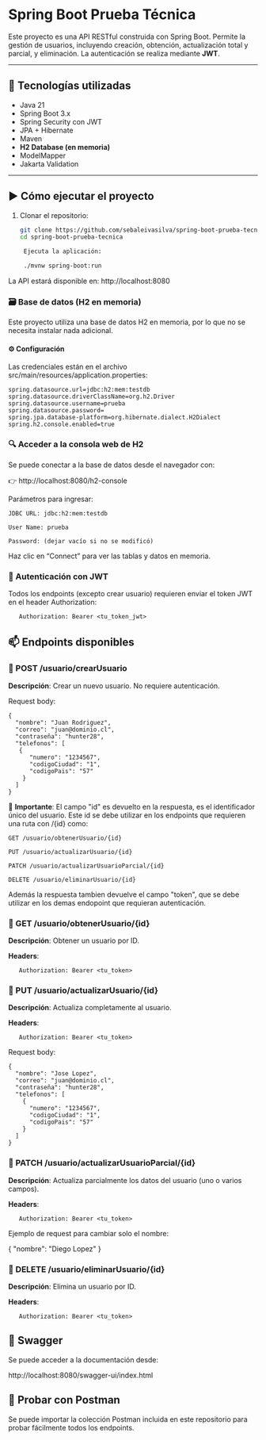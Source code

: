 # Spring Boot Prueba Técnica

Este proyecto es una API RESTful construida con Spring Boot. Permite la gestión de usuarios, incluyendo creación, obtención, actualización total y parcial, y eliminación. La autenticación se realiza mediante **JWT**.

---

## 🔧 Tecnologías utilizadas

- Java 21
- Spring Boot 3.x
- Spring Security con JWT
- JPA + Hibernate
- Maven
- **H2 Database (en memoria)**
- ModelMapper
- Jakarta Validation

---

## ▶️ Cómo ejecutar el proyecto

1. Clonar el repositorio:
   ```bash
   git clone https://github.com/sebaleivasilva/spring-boot-prueba-tecnica.git
   cd spring-boot-prueba-tecnica

    Ejecuta la aplicación:

    ./mvnw spring-boot:run

La API estará disponible en: http://localhost:8080

### 🗃️ Base de datos (H2 en memoria)

Este proyecto utiliza una base de datos H2 en memoria, por lo que no se necesita instalar nada adicional.

#### ⚙️ Configuración

Las credenciales están en el archivo src/main/resources/application.properties:
```
spring.datasource.url=jdbc:h2:mem:testdb
spring.datasource.driverClassName=org.h2.Driver
spring.datasource.username=prueba
spring.datasource.password=
spring.jpa.database-platform=org.hibernate.dialect.H2Dialect
spring.h2.console.enabled=true
```
### 🔍 Acceder a la consola web de H2

Se puede conectar a la base de datos desde el navegador con:

👉 http://localhost:8080/h2-console

Parámetros para ingresar:

    JDBC URL: jdbc:h2:mem:testdb

    User Name: prueba

    Password: (dejar vacío si no se modificó)

Haz clic en “Connect” para ver las tablas y datos en memoria.

### 🔐 Autenticación con JWT

Todos los endpoints (excepto crear usuario) requieren enviar el token JWT en el header Authorization:
```
   Authorization: Bearer <tu_token_jwt>
```

## 📫 Endpoints disponibles

### 📍 POST /usuario/crearUsuario

**Descripción**: Crear un nuevo usuario. No requiere autenticación.

Request body:
```
{
  "nombre": "Juan Rodriguez",
  "correo": "juan@dominio.cl",
  "contraseña": "hunter28",
  "telefonos": [
   {
      "numero": "1234567",
      "codigoCiudad": "1",
      "codigoPais": "57"
    }
  ]
}
```
🔑 **Importante**: El campo "id" es devuelto en la respuesta, es el identificador único del usuario.
Este id se debe utilizar en los endpoints que requieren una ruta con /{id} como:

    GET /usuario/obtenerUsuario/{id}

    PUT /usuario/actualizarUsuario/{id}

    PATCH /usuario/actualizarUsuarioParcial/{id}

    DELETE /usuario/eliminarUsuario/{id}

Además la respuesta tambien devuelve el campo "token", que se debe utilizar en los demas endopoint que requieran autenticación.

### 📍 GET /usuario/obtenerUsuario/{id}

**Descripción**: Obtener un usuario por ID.

**Headers**:
```
   Authorization: Bearer <tu_token>
```
### 📍 PUT /usuario/actualizarUsuario/{id}

**Descripción**: Actualiza completamente al usuario.

**Headers**:
```
   Authorization: Bearer <tu_token>
```
Request body:
```
{
  "nombre": "Jose Lopez",
  "correo": "juan@dominio.cl",
  "contraseña": "hunter28",
  "telefonos": [
    {
      "numero": "1234567",
      "codigoCiudad": "1",
      "codigoPais": "57"
    }
  ]
}
```
### 📍 PATCH /usuario/actualizarUsuarioParcial/{id}

**Descripción**: Actualiza parcialmente los datos del usuario (uno o varios campos).

**Headers**:
```
   Authorization: Bearer <tu_token>
```
Ejemplo de request para cambiar solo el nombre:

{
  "nombre": "Diego Lopez"
}

### 📍 DELETE /usuario/eliminarUsuario/{id}

**Descripción**: Elimina un usuario por ID.

**Headers**:
```
   Authorization: Bearer <tu_token>
```
## 📘 Swagger

Se puede acceder a la documentación desde:

http://localhost:8080/swagger-ui/index.html

## 🧪 Probar con Postman

Se puede importar la colección Postman incluida en este repositorio para probar fácilmente todos los endpoints.
